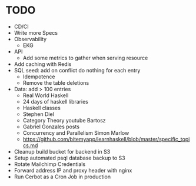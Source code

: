 # TODO

* CD/CI
* Write more Specs
* Observability
  * EKG
* API
  * Add some metrics to gather when serving resource
* Add caching with Redis
* SQL seed: add on conflict do nothing for each entry
  * Idempotence
  * Remove the table deletions
* Data: add > 100 entries
  * Real World Haskell
  * 24 days of haskell libraries
  * Haskell classes
  * Stephen Diel
  * Category Theory youtube Bartosz
  * Gabriel Gonzales posts
  * Concurrency and Parallelism Simon Marlow
  * https://github.com/bitemyapp/learnhaskell/blob/master/specific_topics.md
* Cleanup build bucket for backend in S3
* Setup automated psql database backup to S3
* Rotate Mailchimp Credentials
* Forward address IP and proxy header with nginx
* Run Cerbot as a Cron Job in production
